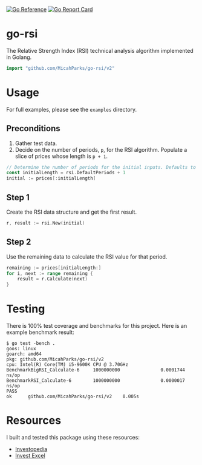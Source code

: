 [![Go Reference](https://pkg.go.dev/badge/github.com/MicahParks/go-rsi/v2.svg)](https://pkg.go.dev/github.com/MicahParks/go-rsi/v2) [![Go Report Card](https://goreportcard.com/badge/github.com/MicahParks/go-rsi/v2)](https://goreportcard.com/report/github.com/MicahParks/go-rsi/v2)
# go-rsi
The Relative Strength Index (RSI) technical analysis algorithm implemented in Golang.

```go
import "github.com/MicahParks/go-rsi/v2"
```

# Usage
For full examples, please see the `examples` directory.

## Preconditions
1. Gather test data.
2. Decide on the number of periods, `p`, for the RSI algorithm. Populate a slice of prices whose length is `p + 1`.

```go
// Determine the number of periods for the initial inputs. Defaults to 14.
const initialLength = rsi.DefaultPeriods + 1
initial := prices[:initialLength]
```

## Step 1
Create the RSI data structure and get the first result.
```go
r, result := rsi.New(initial)
```

## Step 2
Use the remaining data to calculate the RSI value for that period.
```go
remaining := prices[initialLength:]
for i, next := range remaining {
	result = r.Calculate(next)
}
```

# Testing
There is 100% test coverage and benchmarks for this project. Here is an example benchmark result:
```
$ go test -bench .
goos: linux
goarch: amd64
pkg: github.com/MicahParks/go-rsi/v2
cpu: Intel(R) Core(TM) i5-9600K CPU @ 3.70GHz
BenchmarkBigRSI_Calculate-6     1000000000               0.0001744 ns/op
BenchmarkRSI_Calculate-6        1000000000               0.0000017 ns/op
PASS
ok      github.com/MicahParks/go-rsi/v2    0.005s
```

# Resources
I built and tested this package using these resources:
* [Investopedia](https://www.investopedia.com/terms/r/rsi.asp)
* [Invest Excel](https://investexcel.net/relative-strength-index-spreadsheet/)
